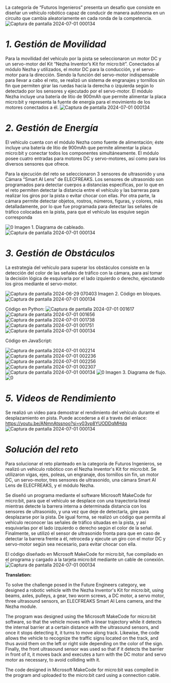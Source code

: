   La categoría de “Futuros Ingenieros” presenta un desafío que consiste en diseñar
un vehículo robótico capaz de conducir de manera autónoma en un circuito que
cambia aleatoriamente en cada ronda de la competencia.
![Captura de pantalla 2024-07-01 000134](https://github.com/apguilar/ElectroTech-WRO-2024/assets/174073328/2292ca68-a602-4a9a-b7a4-dd045cdf7080)


# _**1. Gestión de Movilidad**_

  Para la movilidad del vehículo por la pista se seleccionaron un motor DC y un
servo-motor del Kit “Nezha Inventor’s Kit for micro:bit”. Conectados al módulo Nezha
y utilizados, el motor DC para la conducción, y el servo-motor para la dirección.
Siendo la función del servo-motor indispensable para llevar a cabo el reto, se realizó
un sistema de engranajes y tornillos sin fin que permiten girar las ruedas hacia la
derecha o izquierda según lo detectado por los sensores y ejecutado por el
servo-motor. El módulo Nezha incluye una batería de litio de 900mAh que permite
alimentar la placa micro:bit y representa la fuente de energía para el movimiento de
los motores conectados a él.
![Captura de pantalla 2024-07-01 000134](https://github.com/apguilar/ElectroTech-WRO-2024/assets/174073328/a778dcc0-6422-4fc4-8db1-dfc2bc4641cc)


# _**2. Gestión de Energía**_
   
  El vehículo cuenta con el módulo Nezha como fuente de alimentación; éste
incluye una batería de litio de 900mAh que permite alimentar la placa micro:bit y
conectar todos los componentes simultáneamente. El módulo posee cuatro entradas
para motores DC y servo-motores, así como para los diversos sensores que ofrece.

  Para la ejecución del reto se seleccionaron 3 sensores de ultrasonido y una
Cámara “Smart AI Lens” de ELECFREAKS. Los sensores de ultrasonido son
programados para detectar cuerpos a distancias específicas, por lo que en el reto
permiten detectar la distancia entre el vehículo y las barreras para realizar los giros
por la pista o evitar chocar con ellas. Por otra parte, la cámara permite detectar
objetos, rostros, números, figuras, y colores, más detalladamente, por lo que fue
programada para detectar las señales de tráfico colocadas en la pista, para que el
vehículo las esquive según corresponda

![0](https://github.com/apguilar/ElectroTech-WRO-2024/assets/174073328/a7845a30-1426-4ad5-b9ec-6d9a528fc529)
Imagen 1. Diagrama de cableado.
![Captura de pantalla 2024-07-01 000134](https://github.com/apguilar/ElectroTech-WRO-2024/assets/174073328/2b50123b-23c0-4eaf-bcae-6d6c00d09fb6)


# _**3. Gestión de Obstáculos**_

La estrategia del vehículo para superar los obstáculos consiste en la detección
del color de las señales de tráfico con la cámara, para así tomar la decisión lógica
de esquivarla por el lado izquierdo o derecho, ejecutando los giros mediante el
servo-motor.

![Captura de pantalla 2024-06-29 070403](https://github.com/apguilar/ElectroTech-WRO-2024/assets/174073328/d4c514ae-a148-4246-9983-f20674cd1f81)
Imagen 2. Código en bloques.
![Captura de pantalla 2024-07-01 000134](https://github.com/apguilar/ElectroTech-WRO-2024/assets/174073328/2cf3ec96-cb89-4e6a-802e-85a30e660b34)

Código en Python:
![Captura de pantalla 2024-07-01 001617](https://github.com/apguilar/ElectroTech-WRO-2024/assets/174073328/7c59db39-5bfa-410c-8177-030d57503c98)
![Captura de pantalla 2024-07-01 001656](https://github.com/apguilar/ElectroTech-WRO-2024/assets/174073328/40232292-fe3a-4c78-b385-ffa14c04e0d6)
![Captura de pantalla 2024-07-01 001738](https://github.com/apguilar/ElectroTech-WRO-2024/assets/174073328/d74938f3-f9ac-4bd5-b467-e22e419a1b3a)
![Captura de pantalla 2024-07-01 001751](https://github.com/apguilar/ElectroTech-WRO-2024/assets/174073328/7264c8cd-01ba-4cfa-b591-e2cf75e26da4)
![Captura de pantalla 2024-07-01 000134](https://github.com/apguilar/ElectroTech-WRO-2024/assets/174073328/40aaf292-d0b0-4360-b6c9-9a2fae9806c3)

Código en JavaScript:

![Captura de pantalla 2024-07-01 002214](https://github.com/apguilar/ElectroTech-WRO-2024/assets/174073328/8d3d0b43-715e-49e4-98bf-d9133b6b3783)
![Captura de pantalla 2024-07-01 002236](https://github.com/apguilar/ElectroTech-WRO-2024/assets/174073328/7a3461eb-7784-4006-bd46-43782696a2f4)
![Captura de pantalla 2024-07-01 002256](https://github.com/apguilar/ElectroTech-WRO-2024/assets/174073328/e17d2824-d0f7-493b-bee0-19544b097739)
![Captura de pantalla 2024-07-01 002307](https://github.com/apguilar/ElectroTech-WRO-2024/assets/174073328/93c8d17f-9344-4083-9673-fbcccb3db46f)
![Captura de pantalla 2024-07-01 000134](https://github.com/apguilar/ElectroTech-WRO-2024/assets/174073328/40aaf292-d0b0-4360-b6c9-9a2fae9806c3)
![0](https://github.com/apguilar/ElectroTech-WRO-2024/assets/174073328/a9060da3-d755-426d-9e8c-71bf26ff1258)
Imagen 3. Diagrama de flujo.
![0](https://github.com/apguilar/ElectroTech-WRO-2024/assets/174073328/a9060da3-d755-426d-9e8c-71bf26ff1258)
# _**5. Videos de Rendimiento**_

Se realizó un video para demostrar el rendimiento del vehículo durante el
desplazamiento en pista. Puede accederse a él a través del enlace:
https://youtu.be/ANmnAtssnoo?si=y03vp8YUODDqMHdq
![Captura de pantalla 2024-07-01 000134](https://github.com/apguilar/ElectroTech-WRO-2024/assets/174073328/de835020-0acb-4733-93bf-3a969b802746)
# _**Solución del reto**_


Para solucionar el reto planteado en la categoría de Futuros Ingenieros, se realizó un vehículo robótico con el Nezha Inventor's Kit for micro:bit. Se utilizaron vigas, ejes, poleas, un engranaje, dos tornillos sin fin, un motor DC, un servo-motor, tres sensores de ultrasonido, una cámara Smart AI Lens de ELECFREAKS, y el módulo Nezha.

Se diseñó un programa mediante el software Microsoft MakeCode for micro:bit, para que el vehículo se desplace con una trayectoria lineal mientras detecte la barrera interna a determinada distancia con los sensores de ultrasonido, y una vez que deje de detectarla, gire para desplazarse por la pista. De igual forma, se realizó un código que permita al vehículo reconocer las señales de tráfico situadas en la pista, y así esquivarlas por el lado izquierdo o derecho según el color de la señal. Finalmente, se utilizó el sensor de ultrasonido fronta para que en caso de detectar la barrera frente a él, retroceda y ejecute un giro con el motor DC y servo-motor según sea necesario, para evitar chocar con ella.

El código diseñado en Microsoft MakeCode for micro:bit, fue compilado en el programa y cargado a la tarjeta micro:bit mediante un cable de conexión.
![Captura de pantalla 2024-07-01 000134](https://github.com/apguilar/ElectroTech-WRO-2024/assets/174073328/502269ef-9b0c-460f-a320-e3765f0b8920)

**Translation:**

To solve the challenge posed in the Future Engineers category, we designed a robotic vehicle with the Nezha Inventor's Kit for micro:bit, using beams, axles, pulleys, a gear, two worm screws, a DC motor, a servo motor, three ultrasound sensors, an ELECFREAKS Smart AI Lens camera, and the Nezha module.

  The program was designed using the Microsoft MakeCode for micro:bit software, so that the vehicle moves with a linear trajectory while it detects the internal barrier at a certain distance with the ultrasound sensors, and once it stops detecting it, it turns to move along track. Likewise, the code allows the vehicle to recognize the traffic signs located on the track, and thus avoid them on the left or right side depending on the color of the sign. Finally, the front ultrasound sensor was used so that if it detects the barrier in front of it, it moves back and executes a turn with the DC motor and servo motor as necessary, to avoid colliding with it.

 The code designed in Microsoft MakeCode for micro:bit was compiled in the program and uploaded to the micro:bit card using a connection cable.


